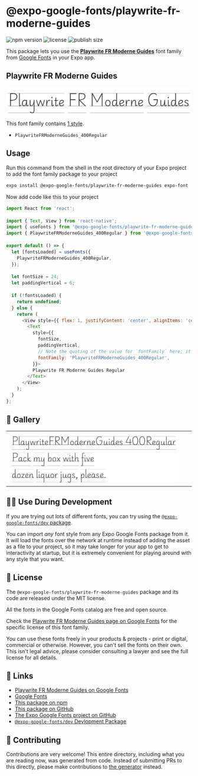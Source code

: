 # @expo-google-fonts/playwrite-fr-moderne-guides

![npm version](https://flat.badgen.net/npm/v/@expo-google-fonts/playwrite-fr-moderne-guides)
![license](https://flat.badgen.net/github/license/expo/google-fonts)
![publish size](https://flat.badgen.net/packagephobia/install/@expo-google-fonts/playwrite-fr-moderne-guides)

This package lets you use the [**Playwrite FR Moderne Guides**](https://fonts.google.com/specimen/Playwrite+FR+Moderne+Guides) font family from [Google Fonts](https://fonts.google.com/) in your Expo app.

## Playwrite FR Moderne Guides

![Playwrite FR Moderne Guides](./font-family.png)

This font family contains [1 style](#-gallery).

- `PlaywriteFRModerneGuides_400Regular`

## Usage

Run this command from the shell in the root directory of your Expo project to add the font family package to your project
```sh
expo install @expo-google-fonts/playwrite-fr-moderne-guides expo-font
```

Now add code like this to your project
```js
import React from 'react';

import { Text, View } from 'react-native';
import { useFonts } from '@expo-google-fonts/playwrite-fr-moderne-guides/useFonts';
import { PlaywriteFRModerneGuides_400Regular } from '@expo-google-fonts/playwrite-fr-moderne-guides/400Regular';

export default () => {
  let [fontsLoaded] = useFonts({
    PlaywriteFRModerneGuides_400Regular,
  });

  let fontSize = 24;
  let paddingVertical = 6;

  if (!fontsLoaded) {
    return undefined;
  } else {
    return (
      <View style={{ flex: 1, justifyContent: 'center', alignItems: 'center' }}>
        <Text
          style={{
            fontSize,
            paddingVertical,
            // Note the quoting of the value for `fontFamily` here; it expects a string!
            fontFamily: 'PlaywriteFRModerneGuides_400Regular',
          }}>
          Playwrite FR Moderne Guides Regular
        </Text>
      </View>
    );
  }
};

```

## 🔡 Gallery


||||
|-|-|-|
|![PlaywriteFRModerneGuides_400Regular](.//400Regular/PlaywriteFRModerneGuides_400Regular.ttf.png)||||


## 👩‍💻 Use During Development

If you are trying out lots of different fonts, you can try using the [`@expo-google-fonts/dev` package](https://github.com/freeboub/google-fonts/tree/master/font-packages/dev#readme).

You can import *any* font style from any Expo Google Fonts package from it. It will load the fonts
over the network at runtime instead of adding the asset as a file to your project, so it may take longer
for your app to get to interactivity at startup, but it is extremely convenient
for playing around with any style that you want.

## 📖 License

The `@expo-google-fonts/playwrite-fr-moderne-guides` package and its code are released under the MIT license.

All the fonts in the Google Fonts catalog are free and open source.

Check the [Playwrite FR Moderne Guides page on Google Fonts](https://fonts.google.com/specimen/Playwrite+FR+Moderne+Guides) for the specific license of this font family.

You can use these fonts freely in your products & projects - print or digital, commercial or otherwise. However, you can't sell the fonts on their own. This isn't legal advice, please consider consulting a lawyer and see the full license for all details.

## 🔗 Links

- [Playwrite FR Moderne Guides on Google Fonts](https://fonts.google.com/specimen/Playwrite+FR+Moderne+Guides)
- [Google Fonts](https://fonts.google.com/)
- [This package on npm](https://www.npmjs.com/package/@expo-google-fonts/playwrite-fr-moderne-guides)
- [This package on GitHub](https://github.com/freeboub/google-fonts/tree/master/font-packages/playwrite-fr-moderne-guides)
- [The Expo Google Fonts project on GitHub](https://github.com/freeboub/google-fonts)
- [`@expo-google-fonts/dev` Devlopment Package](https://github.com/freeboub/google-fonts/tree/master/font-packages/dev)

## 🤝 Contributing

Contributions are very welcome! This entire directory, including what you are reading now, was generated from code. Instead of submitting PRs to this directly, please make contributions to [the generator](https://github.com/freeboub/google-fonts/tree/master/packages/generator) instead.
